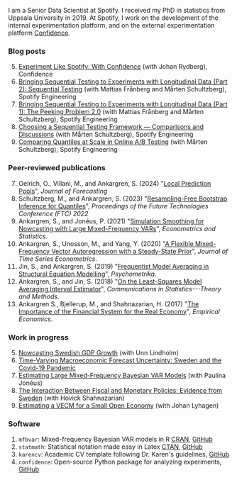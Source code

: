 I am a Senior Data Scientist at Spotify. I received my PhD in statistics from Uppsala University in 2019. At Spotify, I work on the development of the internal experimentation platform, and on the external experimentation platform [Confidence](https://confidence.spotify.com/).

### Blog posts
5. [Experiment Like Spotify: With Confidence](https://confidence.spotify.com/blog/experiment-like-spotify) (with Johan Rydberg), Confidence
4. [Bringing Sequential Testing to Experiments with Longitudinal Data (Part 2): Sequential Testing](https://engineering.atspotify.com/2023/07/bringing-sequential-testing-to-experiments-with-longitudinal-data-part-2-sequential-testing/) (with Mattias Frånberg and Mårten Schultzberg), Spotify Engineering
3. [Bringing Sequential Testing to Experiments with Longitudinal Data (Part 1): The Peeking Problem 2.0](https://engineering.atspotify.com/2023/07/bringing-sequential-testing-to-experiments-with-longitudinal-data-part-1-the-peeking-problem-2-0/) (with Mattias Frånberg and Mårten Schultzberg), Spotify Engineering
2. [Choosing a Sequential Testing Framework — Comparisons and Discussions](https://engineering.atspotify.com/2023/03/choosing-sequential-testing-framework-comparisons-and-discussions/) (with Mårten Schultzberg), Spotify Engineering
1. [Comparing Quantiles at Scale in Online A/B Testing](https://engineering.atspotify.com/2022/03/comparing-quantiles-at-scale-in-online-a-b-testing/) (with Mårten Schultzberg), Spotify Engineering

### Peer-reviewed publications
7. Oelrich, O., Villani, M., and Ankargren, S. (2024) "[Local Prediction Pools](https://onlinelibrary.wiley.com/doi/10.1002/for.3030)", *Journal of Forecasting*
6. Schultzberg, M., and Ankargren, S. (2023) "[Resampling-Free Bootstrap Inference for Quantiles](https://doi.org/10.1007/978-3-031-18461-1_36)", *Proceedings of the Future Technologies Conference (FTC) 2022*
5. Ankargren, S., and Jonéus, P. (2021) "[Simulation Smoothing for Nowcasting with Large Mixed-Frequency VARs](https://doi.org/10.1016/j.ecosta.2020.05.007)", *Econometrics and Statistics*.
4. Ankargren, S., Unosson, M., and Yang, Y. (2020) "[A Flexible Mixed-Frequency Vector Autoregression with a Steady-State Prior](https://www.degruyter.com/view/journals/jtse/ahead-of-print/article-10.1515-jtse-2018-0034/article-10.1515-jtse-2018-0034.xml)", *Journal of Time Series Econometrics*.
3. Jin, S., and Ankargren, S. (2019) "[Frequentist Model Averaging in Structural Equation Modelling](https://link.springer.com/article/10.1007/s11336-018-9624-y)", *Psychometrika*.
2. Ankargren, S., and Jin, S. (2018) "[On the Least-Squares Model Averaging Interval Estimator](http://www.tandfonline.com/doi/full/10.1080/03610926.2017.1300272)", *Communications in Statistics---Theory and Methods*.
1. Ankargren S., Bjellerup, M., and Shahnazarian, H. (2017) "[The Importance of the Financial System for the Real Economy](http://link.springer.com/article/10.1007/s00181-016-1175-4)", *Empirical Economics*.

### Work in progress
5. [Nowcasting Swedish GDP Growth](https://www.konj.se/download/18.186c6658177007380ced94aa/1612275575478/Working%20paper%20154.pdf) (with Unn Lindholm)
4. [Time-Varying Macroeconomic Forecast Uncertainty: Sweden and the Covid-19 Pandemic](https://www.konj.se/download/18.3d1e79df1746a00a2456b37f/1600240930956/Working%20paper%20153_Time-Varying%20Macroeconomic%20Forecast%20Uncertainty.pdf)
3. [Estimating Large Mixed-Frequency Bayesian VAR Models](https://arxiv.org/abs/1912.02231) (with Paulina Jonéus)
2. [The Interaction Between Fiscal and Monetary Policies: Evidence from Sweden](https://www.riksbank.se/globalassets/media/rapporter/working-papers/2019/no.-365-the-interaction-between-fiscal-and-monetary-policies-evidence-from-sweden.pdf) (with Hovick Shahnazarian)
1. <a href="../assets/files/VECM_190918.pdf">Estimating a VECM for a Small Open Economy</a> (with Johan Lyhagen)

### Software
1. `mfbvar`: Mixed-frequency Bayesian VAR models in R [CRAN](https://CRAN.R-project.org/package=mfbvar), [GitHub](https://github.com/ankargren/mfbvar)
2. `statmath`: Statistical notation made easy in Latex [CTAN](https://ctan.org/pkg/statmath), [GitHub](https://github.com/ankargren/statmath)
3. `karencv`: Academic CV template following Dr. Karen's guidelines, [GitHub](https://github.com/ankargren/karencv)
4. `confidence`: Open-source Python package for analyzing experiments, [GitHub](https://github.com/spotify/confidence)